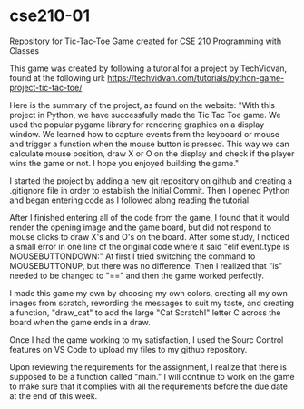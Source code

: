 # cse210-01
Repository for Tic-Tac-Toe Game created for CSE 210 Programming with Classes

This game was created by following a tutorial for a project by TechVidvan, found at the following url:
https://techvidvan.com/tutorials/python-game-project-tic-tac-toe/

Here is the summary of the project, as found on the website:
"With this project in Python, we have successfully made the Tic Tac Toe game. 
We used the popular pygame library for rendering graphics on a display window. 
We learned how to capture events from the keyboard or mouse and trigger a 
function when the mouse button is pressed. This way we can calculate mouse 
position, draw X or O on the display and check if the player wins the game or not. 
I hope you enjoyed building the game."

I started the project by adding a new git repository on github and creating a .gitignore
file in order to establish the Initial Commit. Then I opened Python and began
entering code as I followed along reading the tutorial.

After I finished entering all of the code from the game, I found that it would render 
the opening image and the game board, but did not respond to mouse clicks to 
draw X's and O's on the board. After some study, I noticed a small error in one line 
of the original code where it said "elif event.type is MOUSEBUTTONDOWN:" 
At first I tried switching the command to MOUSEBUTTONUP, but there was no difference. 
Then I realized that "is" needed to be changed to "==" and then the game worked perfectly.

I made this game my own by choosing my own colors, creating all my own images from scratch,
rewording the messages to suit my taste, and creating a function, "draw_cat" to add the large 
"Cat Scratch!" letter C across the board when the game ends in a draw.

Once I had the game working to my satisfaction, I used the Sourc Control features on VS Code
to upload my files to my github repository.

Upon reviewing the requirements for the assignment, I realize that there is supposed to be
a function called "main." I will continue to work on the game to make sure that it
complies with all the requirements before the due date at the end of this week.

